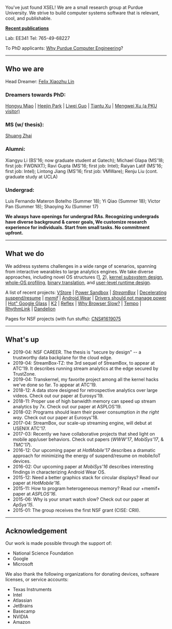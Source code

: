 You've just found XSEL! We are a small research group at Purdue University. 
We strive to build computer systems software that is relevant, cool, and publishable. 

**[Recent publications](papers.html)**

Lab: EE341  Tel: 765-49-68227 

<!--- 
Applyling for PhD program in '18? Check here.
--->

To PhD applicants: [Why Purdue Computer Engineering](https://engineering.purdue.edu/ComputerEngineering/)?

----
## Who we are

Head Dreamer: [Felix Xiaozhu Lin](http://felixlin.org/)

### Dreamers towards PhD: 
[Hongyu Miao](https://engineering.purdue.edu/~miaoh) |
[Heejin Park](http://web.ics.purdue.edu/~bakhi) |
[Liwei Guo](http://zaxguo.github.io) |
[Tiantu Xu](http://web.ics.purdue.edu/~xu944) |
[Mengwei Xu (a PKU visitor)](https://xumengwei.github.io/)

### MS (w/ thesis):
[Shuang Zhai](http://web.ics.purdue.edu/~zhais/)

### Alumni:
Xiangyu Li (BS'16; now graduate student at Gatech);
Michael Glapa (MS'18; first job: FWDNXT);
Ravi Gupta (MS'16; first job: Intel);
Raiyan Latif (MS'16; first job: Intel);
Lintong Jiang (MS'16; first job: VMWare);
Renju Liu (cont. graduate study at UCLA)

### Undergrad: 
Luis Fernando Materon Botelho (Summer 18); Yi Qiao (Summer 18); Victor Pan (Summer 18); Shaoying Xu (Summer 17)

**We always have openings for undergrad RAs. Recognizing undergrads have diverse background & career goals, 
We customize research experience for individuals. Start from small tasks. No commitment upfront.**

---------
## What we do

We address systems challenges in a wide range of scenarios, spanning from interactive wearables to large analytics engines. 
We take diverse approaches, including 
novel OS structures ([1](http://www.k2os.org/), [2](p/psbox/index.html)),
[kernel subsystem design](p/memif/), 
[whole-OS profiling](p/wear/), 
[binary translation](https://arxiv.org/abs/1811.05000), and
[user-level runtime design](p/streambox/).

A list of recent projects:
[VStore](p/vstore/index.md) |
[Power Sandbox](p/psbox/index.html) |
[_StreamBox_](p/streambox/index.html) |
[Decelerating suspend/resume](papers/hotmobile17.pdf) | 
[_memif_](p/memif/memif.html) |
[Android Wear](p/wear/) |
[Drivers should not manage power](http://www.ruf.rice.edu/~mobile/downloads/ASPLOS2015/) |
[Hot" Google Glass](papers/apsys14a.pdf) |
[K2](http://www.k2os.org/) |
[Reflex](rice/reflex/index.html) |
[Why Browser Slow?](papers/hotmobile11.pdf) |
[Tempo](http://www.owlnet.rice.edu/~zw3/projects_Tempo.html) |
[RhythmLink](rice/rhythmlink/rhythmlink.html) |
[Dandelion](rice/dandelion/index.html)

Pages for NSF projects (with fun stuffs): 
[CNS#1619075](g/mem/)

---------
## What's up

* 2019-04: NSF CAREER. The thesis is "secure by design" -- a trustworthy data backplane for the cloud edge. 
* 2019-04: StreamBox-TZ: the 3rd sequel of StreamBox, to appear at ATC'19. It describes running stream analytics at the edge secured by TrustZone.
* 2019-04: Transkernel, my favorite project among all the kernel hacks we've done so far. To appear at ATC'19.
* 2018-12: A data store designed for retrospective analytics over large videos. Check out our paper at Eurosys'19.
* 2018-11: Proper use of high banwidth memory can speed up stream analytics by 7x. Check out our paper at ASPLOS'19.
* 2018-02: Programs should learn their power consumption _in the right way_. Check out our paper at Eurosys'18.
* 2017-04: StreamBox, our scale-up streaming engine, will debut at USENIX ATC'17.
* 2017-03: Recently we have collaborative projects that shed light on mobile app/user behaviors. Check out papers (_WWW'17_, _MobiSys'17_, & _TMC'17_).
* 2016-12: Our upcoming paper at _HotMobile'17_ describes a dramatic approach for minimizing the energy of suspend/resume on mobile/IoT devices.
* 2016-02: Our upcoming paper at _MobiSys'16_ describes interesting findings in characterizing Android Wear OS.
* 2015-12: Need a better graphics stack for circular displays? Read our paper at _HotMobile’16_.
* 2015-11: How to program heterogeneous memory? Read our +memif+ paper at _ASPLOS'16_.
* 2015-06: Why is your smart watch slow? Check out our paper at _ApSys'15_.
* 2015-01: The group receives the first NSF grant (CISE: CRII).

---------
## Acknowledgement

Our work is made possible through the support of:

* National Science Foundation
* Google
* Microsoft

We also thank the following organizations for donating devices, software licenses, or service accounts:

* Texas Instruments 
* Intel 
* Atlassian 
* JetBrains 
* Basecamp 
* NVIDIA
* Amazon




